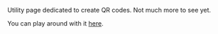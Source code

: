 Utility page dedicated to create QR codes. Not much more to see yet.

You can play around with it [here](https://julio-salas03.github.io/qr-codes/).